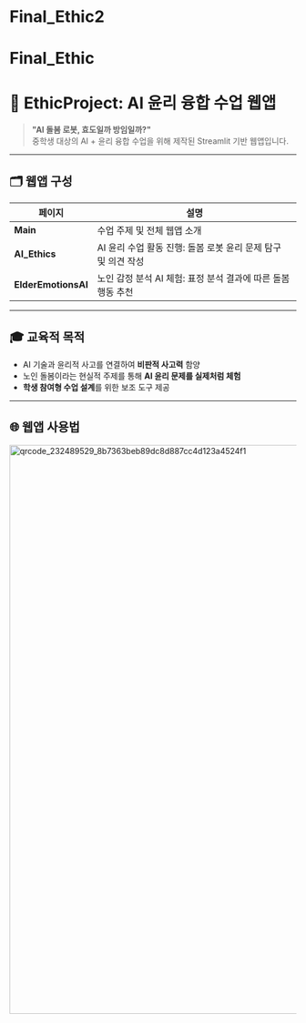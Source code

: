# Final_Ethic2

# Final_Ethic

# 🤖 EthicProject: AI 윤리 융합 수업 웹앱

> **"AI 돌봄 로봇, 효도일까 방임일까?"**  
> 중학생 대상의 AI + 윤리 융합 수업을 위해 제작된 Streamlit 기반 웹앱입니다.

---

## 🗂️ 웹앱 구성

| 페이지 | 설명 |
|--------|------|
| **Main** | 수업 주제 및 전체 웹앱 소개 |
| **AI_Ethics** | AI 윤리 수업 활동 진행: 돌봄 로봇 윤리 문제 탐구 및 의견 작성 |
| **ElderEmotionsAI** | 노인 감정 분석 AI 체험: 표정 분석 결과에 따른 돌봄 행동 추천 |

---

## 🎓 교육적 목적

- AI 기술과 윤리적 사고를 연결하여 **비판적 사고력** 함양
- 노인 돌봄이라는 현실적 주제를 통해 **AI 윤리 문제를 실제처럼 체험**
- **학생 참여형 수업 설계**를 위한 보조 도구 제공

---

## 🌐 웹앱 사용법
<img width="1000" height="1000" alt="qrcode_232489529_8b7363beb89dc8d887cc4d123a4524f1" src="https://github.com/user-attachments/assets/5baad426-20e6-4d06-b52d-e6bfe03de996" />


